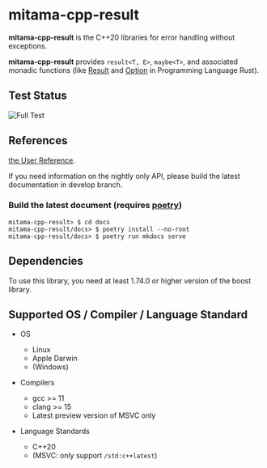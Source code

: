 # mitama-cpp-result

**mitama-cpp-result** is the C++20 libraries for error handling without exceptions.

**mitama-cpp-result** provides `result<T, E>`, `maybe<T>`, and associated monadic functions
(like [Result](https://doc.rust-lang.org/std/result/enum.Result.html)
and [Option](https://doc.rust-lang.org/std/option/enum.Option.html) in Programming Language Rust).

## Test Status
![Full Test](https://github.com/LoliGothick/mitama-cpp-result/workflows/Full%20Test/badge.svg)

## References

[the User Reference](https://loligothick.github.io/mitama-cpp-result/).

If you need information on the nightly only API, please build the latest documentation in develop branch.

### Build the latest document (requires [poetry](https://python-poetry.org/))

```shell
mitama-cpp-result> $ cd docs
mitama-cpp-result/docs> $ poetry install --no-root
mitama-cpp-result/docs> $ poetry run mkdocs serve
```

## Dependencies

To use this library, you need at least 1.74.0 or higher version of the boost library.

## Supported OS / Compiler / Language Standard

- OS
    - Linux
    - Apple Darwin
    - (Windows)

- Compilers
    - gcc >= 11
    - clang >= 15
    - Latest preview version of MSVC only

- Language Standards
    - C++20
    - (MSVC: only support `/std:c++latest`)
